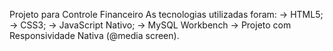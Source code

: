 Projeto para Controle Financeiro
As tecnologias utilizadas foram:
-> HTML5;
-> CSS3;
-> JavaScript Nativo;
-> MySQL Workbench
-> Projeto com Responsividade Nativa (@media screen).
